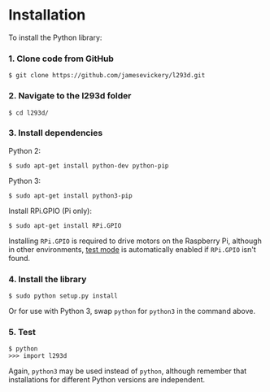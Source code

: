 # Installation

To install the Python library:

### 1. Clone code from GitHub

    $ git clone https://github.com/jamesevickery/l293d.git

### 2. Navigate to the l293d folder

    $ cd l293d/

### 3. Install dependencies

Python 2:

    $ sudo apt-get install python-dev python-pip

Python 3:

    $ sudo apt-get install python3-pip

Install RPi.GPIO (Pi only):

    $ sudo apt-get install RPi.GPIO

Installing `RPi.GPIO` is required to drive motors on the Raspberry Pi, although in other environments, [test mode](#test-mode) is automatically enabled if `RPi.GPIO` isn't found.

### 4. Install the library

    $ sudo python setup.py install
    
Or for use with Python 3, swap `python` for `python3` in the command above.

### 5. Test

    $ python
    >>> import l293d

Again, `python3` may be used instead of `python`, although remember that installations for different Python versions are independent.
